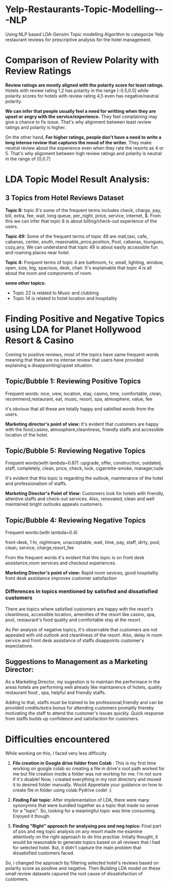 # Yelp-Restaurants-Topic-Modelling---NLP

Using NLP based LDA-Gensim Topic modelling Algorithm to categorize Yelp restaurant reviews for prescriptive analysis for the hotel management.

# Comparison of Review Polarity with Review Ratings 

**Review ratings are mostly aligned with the polarity score for least ratings.** Hotels with review rating 1,2 has polarity in the range [-0.5,0.5] while polarity scores for hotels with review rating 4,5 even has negative/neutral polarity.

**We can infer that people usually feel a need for writting when they are upset or angry with the service/experience.** They feel complaining may give a chance to fix issue. That's why alignment between least review ratings and polarity is higher.

On the other hand, **For higher ratings, people don't have a need to write a long intense review that captures the mood of the writer.** They make neutral review about the experience even when they rate the resorts as 4 or 5. That's why alignment between high review ratings and polarity is neutral in the range of [0,0.7]

# LDA Topic Model Result Analysis:
## 3 Topics from Hotel Reviews Dataset
**Topic 8:** topic 8's some of the frequent terms includes check, charge, pay, bill, extra, fee, wait, long queue, per_night, price, service, internet, $. From this we can infer that topic 8 is about billing/check-out experience of the users.

**Topic 49:** Some of the frequent terms of topic 49 are mall,taxi, cafe, cabanas, center, south, reasonable_price,position, Pool, cabanas, loungues, cozy,airy. We can understand that topic 49 is about easily accessible fun and roaming places near hotel.

**Topic 4:** Frequent terms of topic 4 are bathroom, tv, small, lighting, window, open, size, big, spacious, desk, chair. It's explainable that topic 4 is all about the room and components of room.

**some other topics:**
- Topic 22 is related to Music and clubbing
- Topic 14 is related to hotel location and hospitality

# Finding Positive and Negative Topics using LDA for Planet Hollywood Resort & Casino


Coming to positive reviews, most of the topics have same frequent words meaning that there are no intense review that users have provided explaining a disappointing/upset situation.

## Topic/Bubble 1: Reviewing Positive Topics

Frequent words: nice, view, location, stay, casino, time, comfortable, clean, recommend,restaurant, eat, music, resort, spa, atmosphere, value, fee

it's obvious that all these are totally happy and satisfied words from the users.

**Marketing director's point of view:** It's evident that customers are happy with the food,casino, atmosphere,cleanliness, friendly staffs and accessible location of the hotel.

## Topic/Bubble 5: Reviewing Negative Topics
Frequent words(with lambda=0.87) :upgrade, offer, construction, outdated, staff, completely, clean, price, check, look, cigarrette-smoke, manager,rude

It's evident that this topic is regarding the outlook, maintenance of the hotel and professionalism of staffs.

**Marketing Director's Point of View:** Customers look for hotels with friendly, attentive staffs and check-out services. Also, renovated, clean and well maintained bright outlooks appeals customers.

## Topic/Bubble 4: Reviewing Negative Topics
Frequent words:(with lambda=0.4)

front-desk, 1 hr, nightmare, unacceptable, wait, time, pay, staff, dirty, pool, clean, service, charge,resort_fee

From the frequent words it's evident that this topic is on front desk assistance,room services and checkout experiences.

**Marketing Director's point of view:** Rapid room sevices, good hospitality front desk assistance improves customer satisfaction
### Differences in topics mentioned by satisfied and dissatisfied customers

There are topics where satisfied customers are happy with the resort's cleanliness, accessible location, amenities of the resort like casino, spa, pool, restaurant's food quality and comfortable stay at the resort.

As Per analysis of negative topics, it's observable that customers are not appealed with old outlook and cleanliness of the resort. Also, delay in room service and front desk assistance of staffs disappoints customer's expectations.

## Suggestions to Management as a Marketing Director:

As a Marketing Director, my sugestion is to maintain the performace in the areas hotels are performing well already like maintanence of hotels, quality restaurant food , spa, helpful and friendly staffs.

Adding to that, staffs must be trained to be professional,friendly and can be provided credits/extra bonus for attending customers promptly thereby motivating the staff to attend the customer's issues quickly. Quick response from staffs builds up confidence and satisfaction for customers.

# Difficulties encountered

While working on this, I faced very less difficulty . 

1. **File creation in Google drive folder from Colab** : This is my first time working on google colab so creating a file in drive's root path worked for me but file creation inside a folder was not working for me. I'm not sure if it's doable! Now, i created everything in my root directory and moved it to desired folder manually. Would Appretiate your guidance on how to create file in folder using colab Pydrive code! :)

2. **Finding Fair topic:** After implementation of LDA, there were many synonymns that were bundled together as a topic that made no sense for a "topic". So, looking for a meaningful topic was time consuming. Enjoyed it though.

3. **Finding "Right" approach for analysing pos and neg topics:** Final part of pos and neg topic analysis on any resort made me examine attentively on the right approach to do this practise. Intially thought, it would be reasonable to generate topics based on all reviews that i had for selected hotel. But, it didn't capture the main problem that dissatisfied customers faced.

So, i changed the approach by filtering selected hotel's reviews based on polarity score as positive and negative. Then Building LDA model on these small review datasets capured the root cause of dissatisfaction of customers.
